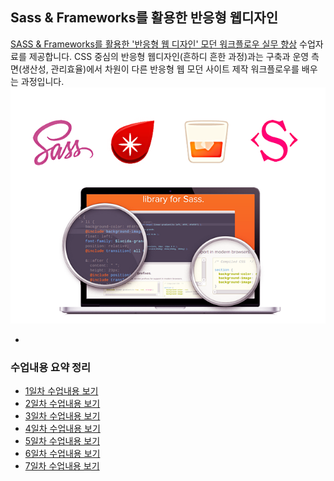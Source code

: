 ## Sass & Frameworks를 활용한 반응형 웹디자인
[SASS & Frameworks를 활용한 '반응형 웹 디자인' 모던 워크플로우 실무 향상](http://www.kipfa.or.kr/Education/EduCenter/EduCenterView.aspx?eduSeqNo=574) 수업자료를 제공합니다. CSS 중심의 반응형 웹디자인(흔하디 흔한 과정)과는 구축과 운영 측면(생산성, 관리효율)에서 차원이 다른 반응형 웹 모던 사이트 제작 워크플로우를 배우는 과정입니다.
![KIPFA에서 진행하는 Sass 언어를 활용한 반응형 웹 디자인 강의](IMAGES/KIPFA-sass-course.png)

-

### 수업내용 요약 정리
- [1일차 수업내용 보기](DAY01/README.md)
- [2일차 수업내용 보기](DAY02/README.md)
- [3일차 수업내용 보기](DAY03/README.md)
- [4일차 수업내용 보기](DAY04/README.md)
- [5일차 수업내용 보기](DAY05/README.md)
- [6일차 수업내용 보기](DAY06/README.md)
- [7일차 수업내용 보기](DAY07/README.md)